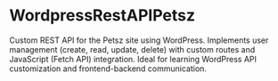 # WordpressRestAPIPetsz
Custom REST API for the Petsz site using WordPress. Implements user management (create, read, update, delete) with custom routes and JavaScript (Fetch API) integration. Ideal for learning WordPress API customization and frontend-backend communication.
